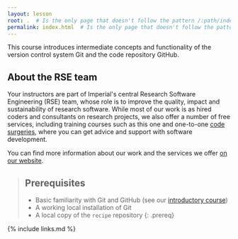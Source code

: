 ```yaml
---
layout: lesson
root: .  # Is the only page that doesn't follow the pattern /:path/index.html
permalink: index.html  # Is the only page that doesn't follow the pattern /:path/index.html
---
```


This course introduces intermediate concepts and functionality of the version control
system Git and the code repository GitHub.

## About the RSE team

Your instructors are part of Imperial's central Research Software Engineering (RSE)
team, whose role is to improve the quality, impact and sustainability of research
software. While most of our work is as hired coders and consultants on research
projects, we also offer a number of free services, including training courses such as
this one and one-to-one [code surgeries], where you can get advice and support with
software development.

You can find more information about our work and the services we offer [on our website].

[on our website]: https://www.imperial.ac.uk/admin-services/ict/self-service/research-support/rcs/service-offering/research-software-engineering/
[code surgeries]: https://www.imperial.ac.uk/admin-services/ict/self-service/research-support/rcs/service-offering/research-software-engineering/code-surgeries/

> ## Prerequisites
>
> - Basic familiarity with Git and GitHub (see our [introductory course](https://imperialcollegelondon.github.io/introductory_grad_school_git_course/index.html))
> - A working local installation of Git
> - A local copy of the `recipe` repository
{: .prereq}

{% include links.md %}
